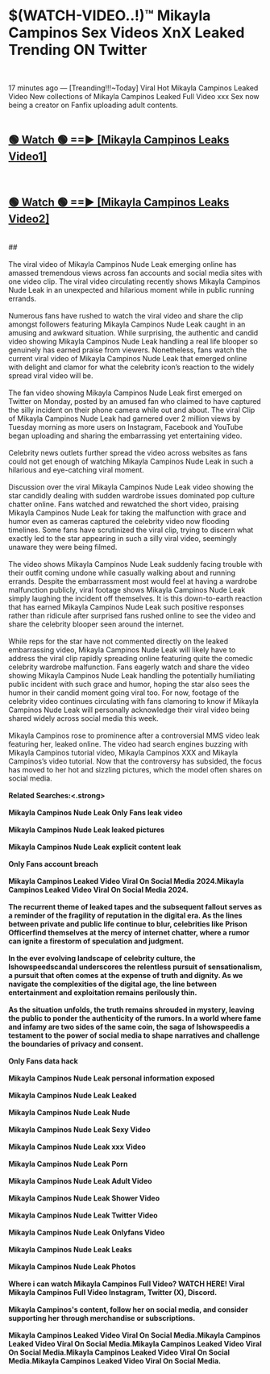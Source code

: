 # $(WATCH-VIDEO..!)™ Mikayla Campinos Sex Videos XnX Leaked Trending ON Twitter<br>
<br>

17 minutes ago — [Treanding!!!~Today] Viral Hot Mikayla Campinos Leaked Video New collections of Mikayla Campinos Leaked Full Video xxx Sex now being a creator on Fanfix uploading adult contents.
<br>
 <br>

##  <a href="https://best2vid.blogspot.com?title=Mikayla_Campinos">🟢 Watch 🟢 ==► [Mikayla Campinos Leaks Video1]</a><br>
  <br>

##  <a href="https://best2vid.blogspot.com?title=Mikayla_Campinos">🟢 Watch 🟢 ==► [Mikayla Campinos Leaks Video2]</a><br>
  <br>
  ##
  <br>
  <br>
The viral video of Mikayla Campinos Nude Leak emerging online has amassed tremendous views across fan accounts and social media sites with one video clip. The viral video circulating recently shows Mikayla Campinos Nude Leak in an unexpected and hilarious moment while in public running errands.
<br><br>
Numerous fans have rushed to watch the viral video and share the clip amongst followers featuring Mikayla Campinos Nude Leak caught in an amusing and awkward situation. While surprising, the authentic and candid video showing Mikayla Campinos Nude Leak handling a real life blooper so genuinely has earned praise from viewers. Nonetheless, fans watch the current viral video of Mikayla Campinos Nude Leak that emerged online with delight and clamor for what the celebrity icon’s reaction to the widely spread viral video will be.
<br><br>
The fan video showing Mikayla Campinos Nude Leak first emerged on Twitter on Monday, posted by an amused fan who claimed to have captured the silly incident on their phone camera while out and about. The viral Clip of Mikayla Campinos Nude Leak had garnered over 2 million views by Tuesday morning as more users on Instagram, Facebook and YouTube began uploading and sharing the embarrassing yet entertaining video.
<br><br>
Celebrity news outlets further spread the video across websites as fans could not get enough of watching Mikayla Campinos Nude Leak in such a hilarious and eye-catching viral moment.
<br><br>
Discussion over the viral Mikayla Campinos Nude Leak video showing the star candidly dealing with sudden wardrobe issues dominated pop culture chatter online. Fans watched and rewatched the short video, praising Mikayla Campinos Nude Leak for taking the malfunction with grace and humor even as cameras captured the celebrity video now flooding timelines. Some fans have scrutinized the viral clip, trying to discern what exactly led to the star appearing in such a silly viral video, seemingly unaware they were being filmed.
<br><br>
The video shows Mikayla Campinos Nude Leak suddenly facing trouble with their outfit coming undone while casually walking about and running errands. Despite the embarrassment most would feel at having a wardrobe malfunction publicly, viral footage shows Mikayla Campinos Nude Leak simply laughing the incident off themselves. It is this down-to-earth reaction that has earned Mikayla Campinos Nude Leak such positive responses rather than ridicule after surprised fans rushed online to see the video and share the celebrity blooper seen around the internet.
<br><br>
While reps for the star have not commented directly on the leaked embarrassing video, Mikayla Campinos Nude Leak will likely have to address the viral clip rapidly spreading online featuring quite the comedic celebrity wardrobe malfunction. Fans eagerly watch and share the video showing Mikayla Campinos Nude Leak handling the potentially humiliating public incident with such grace and humor, hoping the star also sees the humor in their candid moment going viral too. For now, footage of the celebrity video continues circulating with fans clamoring to know if Mikayla Campinos Nude Leak will personally acknowledge their viral video being shared widely across social media this week.
<br><br>
Mikayla Campinos rose to prominence after a controversial MMS video leak featuring her, leaked online. The video had search engines buzzing with Mikayla Campinos tutorial video, Mikayla Campinos XXX and Mikayla Campinos’s video tutorial. Now that the controversy has subsided, the focus has moved to her hot and sizzling pictures, which the model often shares on social media.
<br><br>
<strong>Related Searches:<.strong>
<br><br>
Mikayla Campinos Nude Leak Only Fans leak video
<br><br>
Mikayla Campinos Nude Leak leaked pictures
<br><br>
Mikayla Campinos Nude Leak explicit content leak
<br><br>
Only Fans account breach
<br><br>
Mikayla Campinos Leaked Video Viral On Social Media 2024.Mikayla Campinos Leaked Video Viral On Social Media 2024.
<br><br>
The recurrent theme of leaked tapes and the subsequent fallout serves as a reminder of the fragility of reputation in the digital era. As the lines between private and public life continue to blur, celebrities like Prison Officerfind themselves at the mercy of internet chatter, where a rumor can ignite a firestorm of speculation and judgment.
<br><br>
In the ever evolving landscape of celebrity culture, the Ishowspeedscandal underscores the relentless pursuit of sensationalism, a pursuit that often comes at the expense of truth and dignity. As we navigate the complexities of the digital age, the line between entertainment and exploitation remains perilously thin.
<br><br>
As the situation unfolds, the truth remains shrouded in mystery, leaving the public to ponder the authenticity of the rumors. In a world where fame and infamy are two sides of the same coin, the saga of Ishowspeedis a testament to the power of social media to shape narratives and challenge the boundaries of privacy and consent.
<br><br>
Only Fans data hack
<br><br>
Mikayla Campinos Nude Leak personal information exposed
<br><br>
Mikayla Campinos Nude Leak Leaked
<br><br>
Mikayla Campinos Nude Leak Nude
<br><br>
Mikayla Campinos Nude Leak Sexy Video
<br><br>
Mikayla Campinos Nude Leak xxx Video
<br><br>
Mikayla Campinos Nude Leak Porn
<br><br>
Mikayla Campinos Nude Leak Adult Video
<br><br>
Mikayla Campinos Nude Leak Shower Video
<br><br>
Mikayla Campinos Nude Leak Twitter Video
<br><br>
Mikayla Campinos Nude Leak Onlyfans Video
<br><br>
Mikayla Campinos Nude Leak Leaks
<br><br>
Mikayla Campinos Nude Leak Photos
<br><br>
Where i can watch Mikayla Campinos Full Video? WATCH HERE! Viral Mikayla Campinos Full Video Instagram, Twitter (X), Discord.
<br><br>
Mikayla Campinos's content, follow her on social media, and consider supporting her through merchandise or subscriptions.
<br><br>
Mikayla Campinos Leaked Video Viral On Social Media.Mikayla Campinos Leaked Video Viral On Social Media.Mikayla Campinos Leaked Video Viral On Social Media.Mikayla Campinos Leaked Video Viral On Social Media.Mikayla Campinos Leaked Video Viral On Social Media.